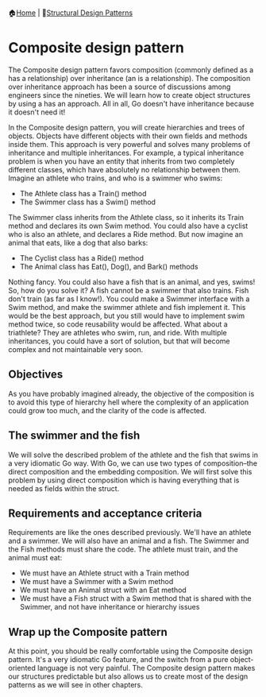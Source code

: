 :house:[Home](https://github.com/DevilsTear/go-design-patterns/README.md "Table of Contents") | :file_folder:[Structural Design Patterns](https://github.com/DevilsTear/go-design-patterns/gangs-of-four/structural/README.md "Structural Design Patterns Table of Contents")
# Composite design pattern
The Composite design pattern favors composition (commonly defined as a has a
relationship) over inheritance (an is a relationship). The composition over inheritance approach
has been a source of discussions among engineers since the nineties. We will learn how to
create object structures by using a has an approach. All in all, Go doesn't have inheritance
because it doesn't need it!

In the Composite design pattern, you will create hierarchies and trees of objects. Objects
have different objects with their own fields and methods inside them. This approach is very
powerful and solves many problems of inheritance and multiple inheritances. For example,
a typical inheritance problem is when you have an entity that inherits from two completely
different classes, which have absolutely no relationship between them. Imagine an athlete
who trains, and who is a swimmer who swims:
- The Athlete class has a Train() method
- The Swimmer class has a Swim() method

The Swimmer class inherits from the Athlete class, so it inherits its Train method and
declares its own Swim method. You could also have a cyclist who is also an athlete, and
declares a Ride method.
But now imagine an animal that eats, like a dog that also barks:
- The Cyclist class has a Ride() method
- The Animal class has Eat(), Dog(), and Bark() methods

Nothing fancy. You could also have a fish that is an animal, and yes, swims! So, how do you
solve it? A fish cannot be a swimmer that also trains. Fish don't train (as far as I know!). You
could make a Swimmer interface with a Swim method, and make the swimmer athlete and
fish implement it. This would be the best approach, but you still would have to implement
swim method twice, so code reusability would be affected. What about a triathlete? They are
athletes who swim, run, and ride. With multiple inheritances, you could have a sort of
solution, but that will become complex and not maintainable very soon.

## Objectives
As you have probably imagined already, the objective of the composition is to avoid this
type of hierarchy hell where the complexity of an application could grow too much, and the
clarity of the code is affected.

## The swimmer and the fish
We will solve the described problem of the athlete and the fish that swims in a very
idiomatic Go way. With Go, we can use two types of composition–the direct composition
and the embedding composition. We will first solve this problem by using direct
composition which is having everything that is needed as fields within the struct.

## Requirements and acceptance criteria
Requirements are like the ones described previously. We'll have an athlete and a swimmer.
We will also have an animal and a fish. The Swimmer and the Fish methods must share the
code. The athlete must train, and the animal must eat:
- We must have an Athlete struct with a Train method
- We must have a Swimmer with a Swim method
- We must have an Animal struct with an Eat method
- We must have a Fish struct with a Swim method that is shared with the Swimmer, and not have inheritance or hierarchy issues

## Wrap up the Composite pattern
At this point, you should be really comfortable using the Composite design pattern. It's a
very idiomatic Go feature, and the switch from a pure object-oriented language is not very
painful. The Composite design pattern makes our structures predictable but also allows us
to create most of the design patterns as we will see in other chapters.
